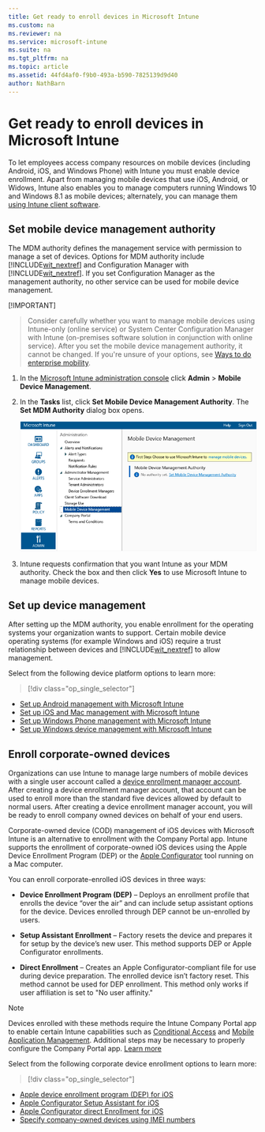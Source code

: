 ```yaml
---
title: Get ready to enroll devices in Microsoft Intune
ms.custom: na
ms.reviewer: na
ms.service: microsoft-intune
ms.suite: na
ms.tgt_pltfrm: na
ms.topic: article
ms.assetid: 44fd4af0-f9b0-493a-b590-7825139d9d40
author: NathBarn
---
```

# Get ready to enroll devices in Microsoft Intune
To let employees access company resources on mobile devices (including Android, iOS, and Windows Phone) with Intune you must enable device enrollment. Apart from managing mobile devices that use iOS, Android, or Widows, Intune also enables you to manage computers running Windows 10 and Windows 8.1 as mobile devices; alternately, you can manage them [using Intune client software](manage-windows-pcs-with-microsoft-intune.md).

## <a name="BKMK_Set_MDM_Authority"></a>Set mobile device management authority
The MDM authority defines the  management service with permission to manage a set of devices. Options for MDM authority include [!INCLUDE[wit_nextref](../includes/wit_nextref_md.md)] and Configuration Manager with [!INCLUDE[wit_nextref](../includes/wit_nextref_md.md)]. If you set Configuration Manager as the management authority, no other service can be used for mobile device management.

[!IMPORTANT]
> Consider carefully whether you want to manage mobile devices using Intune-only (online service) or System Center Configuration Manager with Intune (on-premises software solution in conjunction with online service). After you set the mobile device management authority, it cannot be changed. If you're unsure of your options, see [Ways to do enterprise mobility](../Topic/Ways%20to%20do%20enterprise%20mobility.md).



1.  In the [Microsoft Intune administration console](http://manage.microsoft.com) click **Admin** &gt; **Mobile Device Management**.

2.  In the **Tasks** list, click **Set Mobile Device Management Authority**. The **Set MDM Authority** dialog box opens.

    ![](../Media/Intune-MDM-Authority.png)

3.  Intune requests confirmation that you want Intune as your MDM authority. Check the box and then click **Yes** to use Microsoft Intune to manage mobile devices.

## Set up device management
After setting up the MDM authority, you enable enrollment for the operating systems your organization wants to support. Certain mobile device operating systems (for example Windows and iOS) require a trust relationship between devices and [!INCLUDE[wit_nextref](../includes/wit_nextref_md.md)] to allow management.

Select from the following device platform options to learn more:

> [!div class="op_single_selector"]
- [Set up Android management with Microsoft Intune](set-up-android-management-with-microsoft-intune.md)
- [Set up iOS and Mac management with Microsoft Intune](set-up-ios-and-mac-management-with-microsoft-intune.md)
- [Set up Windows Phone management with Microsoft Intune](set-up-windows-phone-management-with-microsoft-intune.md)
- [Set up Windows device management with Microsoft Intune](set-up-windows-device-management-with-microsoft-intune.md)

## Enroll corporate-owned devices
Organizations can use Intune to manage large numbers of mobile devices with a single user account called a [device enrollment manager account](enroll-corporate-owned-devices-with-the-device-enrollment-manager-in-microsoft-intune.md). After creating a device enrollment manager account, that account can be used to enroll more than the standard five devices allowed by default to normal users. After creating a device enrollment manager account, you will be ready to enroll company owned devices on behalf of your end users.

Corporate-owned device (COD) management of iOS devices with Microsoft Intune is an alternative to enrollment with the Company Portal app. Intune supports the enrollment of corporate-owned iOS devices using the Apple Device Enrollment Program (DEP) or the [Apple Configurator](http://go.microsoft.com/fwlink/?LinkId=518017) tool running on a Mac computer.

You can enroll corporate-enrolled iOS devices in three ways:

-   **Device Enrollment Program (DEP)** – Deploys an enrollment profile that enrolls the device “over the air” and can include setup assistant options for the device. Devices enrolled through DEP cannot be un-enrolled by users.

-   **Setup Assistant Enrollment** – Factory resets the device and prepares it for setup by the device’s new user. This method supports DEP or Apple Configurator enrollments.

-   **Direct Enrollment** – Creates an Apple Configurator-compliant file for use during device preparation. The enrolled device isn’t factory reset. This method cannot be used for DEP enrollment. This method only works if user affiliation is set to "No user affinity."

> [!NOTE]
> Devices enrolled with these methods require the Intune Company Portal app to enable certain Intune capabilities such as [Conditional Access](manage-access-to-email-and-sharepoint-with-microsoft-intune.md) and [Mobile Application Management](configure-and-deploy-mobile-application-management-policies-in-the-microsoft-intune-console.md). Additional steps may be necessary to properly configure the Company Portal app. [Learn more](https://blogs.technet.microsoft.com/intunesupport/2015/12/28/update-to-company-portal-brings-benefits-to-corporate-owned-ios-devices/)

Select from the following corporate device enrollment options to learn more:

> [!div class="op_single_selector"]
- [Apple device enrollment program (DEP) for iOS](iOS-device-enrollment-program.md)
- [Apple Configurator Setup Assistant for iOS](iOS-setup-assistant-enrollment.md)
- [Apple Configurator direct Enrollment for iOS](iOS-direct-enrollment.md)
- [Specify company-owned devices using IMEI numbers](specify-corporate-owned-devices-with-international-mobile-equipment-identity-imei-numbers.md)
